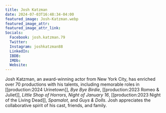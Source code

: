 ```yaml
---
title: Josh Katzman
date: 2024-07-03T16:48:34-04:00
featured_image: Josh-Katzman.webp
featured_image_attr: 
featured_image_attr_link: 
Socials:
  Facebook: josh.katzman.79
  Twitter: 
  Instagram: joshkatzman88
  LinkedIn: 
  IBDB: 
  IMDb:
  Website: 
---
```

Josh Katzman, an award-winning actor from New York City, has enriched over 70 productions with his talents, including memorable roles in [[production:2024 Urinetown]], *Bye Bye Birdie*, [[production:2023 Romeo & Juliet]], *Little Shop of Horrors*, *Night of January 16*, [[production:2023 Night of the Living Dead]], *Spamalot*, and *Guys & Dolls*. Josh appreciates the collaborative spirit of his cast, friends, and family.
